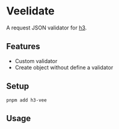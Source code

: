# Veelidate

A request JSON validator for [h3](https://github.com/unjs/h3).

## Features

- Custom validator
- Create object without define a validator

## Setup

```
pnpm add h3-vee
```

## Usage

```ts server/api/*.ts

```
